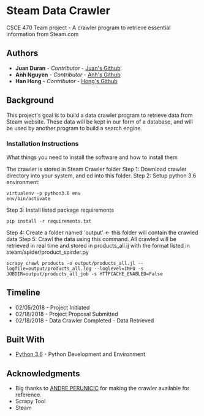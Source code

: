 # Steam Data Crawler

CSCE 470 Team project - A crawler program to retrieve essential information from Steam.com

## Authors

* **Juan Duran** - *Contributor* - [Juan's Github](https://github.com/juan-duran26)
* **Anh Nguyen** - *Contributor* - [Anh's Github](https://github.com/harryluffy)
* **Han Hong** - *Contributor* - [Hong's Github](https://github.com/hongsolos)


## Background

This project's goal is to build a data crawler program to retrieve data from Steam website. These data will be kept in our form of a database, and will be used by another program to build a search engine. 

### Installation Instructions

What things you need to install the software and how to install them


The crawler is stored in Steam Crawler folder
Step 1: Download crawler directory into your system, and cd into this folder.
Step 2: Setup python 3.6 environment: 
```
virtualenv -p python3.6 env
env/bin/activate
```
Step 3: Install listed package requirements
```
pip install -r requirements.txt
```
Step 4: Create a folder named 'output' <- this folder will contain the crawled data
Step 5: Crawl the data using this command. All crawled will be retrieved in real time and stored in products_all.ij with the format listed in steam/spider/product_spirder.py
```
scrapy crawl products -o output/products_all.jl --logfile=output/products_all.log --loglevel=INFO -s JOBDIR=output/products_all_job -s HTTPCACHE_ENABLED=False
```

## Timeline

* 02/05/2018 - Project Initiated
* 02/18/2018 - Project Proposal Submitted
* 02/18/2018 - Data Crawler Completed - Data Retrieved

## Built With

* [Python 3.6](https://www.python.org/) - Python Development and Environment

## Acknowledgments

* Big thanks to [ANDRE PERUNICIC](https://github.com/prncc/steam-scraper) for making the crawler available for reference. 
* Scrapy Tool
* Steam



